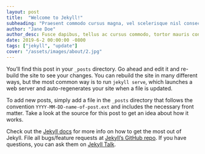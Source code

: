 ```yaml
---
layout: post
title:  "Welcome to Jekyll!"
subheading: "Praesent commodo cursus magna, vel scelerisque nisl consectetur et. Nullam quis risus eget urna mollis ornare vel eu leo."
author: "Jane Doe"
author_desc: Fusce dapibus, tellus ac cursus commodo, tortor mauris condimentum nibh, ut fermentum massa justo sit amet risus.
date: 2019-6-2 00:00:00 -0800
tags: ["jekyll", "update"]
cover: "/assets/images/about/2.jpg"
---
```

You’ll find this post in your `_posts` directory. Go ahead and edit it and re-build the site to see your changes. You can rebuild the site in many different ways, but the most common way is to run `jekyll serve`, which launches a web server and auto-regenerates your site when a file is updated.

To add new posts, simply add a file in the `_posts` directory that follows the convention `YYYY-MM-DD-name-of-post.ext` and includes the necessary front matter. Take a look at the source for this post to get an idea about how it works.

Check out the [Jekyll docs][jekyll-docs] for more info on how to get the most out of Jekyll. File all bugs/feature requests at [Jekyll’s GitHub repo][jekyll-gh]. If you have questions, you can ask them on [Jekyll Talk][jekyll-talk].

[jekyll-docs]: https://jekyllrb.com/docs/home
[jekyll-gh]:   https://github.com/jekyll/jekyll
[jekyll-talk]: https://talk.jekyllrb.com/
